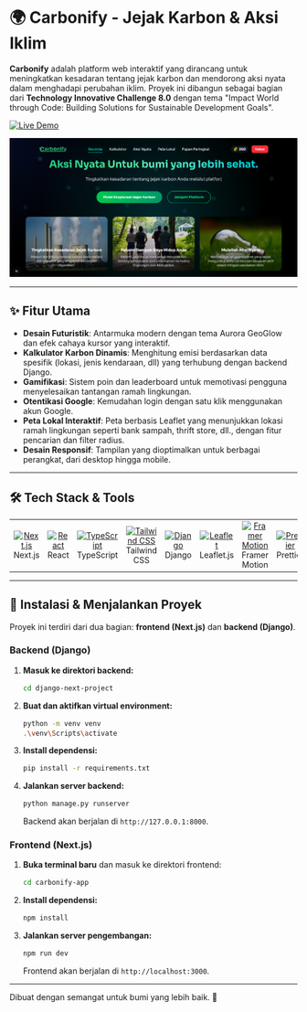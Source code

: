 # 🌍 Carbonify - Jejak Karbon & Aksi Iklim

**Carbonify** adalah platform web interaktif yang dirancang untuk meningkatkan kesadaran tentang jejak karbon dan mendorong aksi nyata dalam menghadapi perubahan iklim. Proyek ini dibangun sebagai bagian dari **Technology Innovative Challenge 8.0** dengan tema "Impact World through Code: Building Solutions for Sustainable Development Goals".

[![Live Demo](https://img.shields.io/badge/Live%20Demo-Visit%20Site-green?style=for-the-badge)](https://your-live-demo-url.com) 


![Carbonify Screenshot](carbonify-app/public/Tampilan.png) 

---

## ✨ Fitur Utama

-   **Desain Futuristik**: Antarmuka modern dengan tema Aurora GeoGlow dan efek cahaya kursor yang interaktif.
-   **Kalkulator Karbon Dinamis**: Menghitung emisi berdasarkan data spesifik (lokasi, jenis kendaraan, dll) yang terhubung dengan backend Django.
-   **Gamifikasi**: Sistem poin dan leaderboard untuk memotivasi pengguna menyelesaikan tantangan ramah lingkungan.
-   **Otentikasi Google**: Kemudahan login dengan satu klik menggunakan akun Google.
-   **Peta Lokal Interaktif**: Peta berbasis Leaflet yang menunjukkan lokasi ramah lingkungan seperti bank sampah, thrift store, dll., dengan fitur pencarian dan filter radius.
-   **Desain Responsif**: Tampilan yang dioptimalkan untuk berbagai perangkat, dari desktop hingga mobile.

---

## 🛠️ Tech Stack & Tools

<table>
  <tr>
    <td align="center" width="96">
      <a href="https://nextjs.org/">
        <img src="https://cdn.jsdelivr.net/gh/devicons/devicon@latest/icons/nextjs/nextjs-original.svg" alt="Next.js" width="65" height="65" />
      </a>
      <br>Next.js
    </td>
    <td align="center" width="96">
      <a href="https://react.dev/">
        <img src="https://cdn.jsdelivr.net/gh/devicons/devicon@latest/icons/react/react-original.svg" alt="React" width="65" height="65" />
      </a>
      <br>React
    </td>
     <td align="center" width="96">
      <a href="https://www.typescriptlang.org/">
        <img src="https://cdn.jsdelivr.net/gh/devicons/devicon@latest/icons/typescript/typescript-original.svg" alt="TypeScript" width="65" height="65" />
      </a>
      <br>TypeScript
    </td>
    <td align="center" width="96">
      <a href="https://tailwindcss.com/">
        <img src="https://cdn.jsdelivr.net/gh/devicons/devicon@latest/icons/tailwindcss/tailwindcss-original.svg" alt="Tailwind CSS" width="65" height="65" />
      </a>
      <br>Tailwind CSS
    </td>
    <td align="center" width="96">
      <a href="https://www.djangoproject.com/">
        <img src="https://cdn.jsdelivr.net/gh/devicons/devicon@latest/icons/django/django-plain.svg" alt="Django" width="65" height="65" />
      </a>
      <br>Django
    </td>
    <td align="center" width="96">
        <a href="https://leafletjs.com/">
            <img src="https://cdn.jsdelivr.net/gh/devicons/devicon/icons/leaflet/leaflet-original.svg" alt="Leaflet" width="65" height="65" />
        </a>
        <br>Leaflet.js
    </td>
    <td align="center" width="96">
      <a href="https://www.framer.com/motion/">
        <img src="https://cdn.jsdelivr.net/gh/devicons/devicon/icons/framermotion/framermotion-original.svg" alt="Framer Motion" width="65" height="65" />
      </a>
      <br>Framer Motion
    </td>
     <td align="center" width="96">
      <a href="https://prettier.io/">
        <img src="https://cdn.jsdelivr.net/gh/devicons/devicon@latest/icons/prettier/prettier-original.svg" alt="Prettier" width="65" height="65" />
      </a>
      <br>Prettier
    </td>
  </tr>
</table>

---

## 🚀 Instalasi & Menjalankan Proyek

Proyek ini terdiri dari dua bagian: **frontend (Next.js)** dan **backend (Django)**.

### Backend (Django)
1.  **Masuk ke direktori backend:**
    ```bash
    cd django-next-project
    ```
2.  **Buat dan aktifkan virtual environment:**
    ```bash
    python -m venv venv
    .\venv\Scripts\activate
    ```
3.  **Install dependensi:**
    ```bash
    pip install -r requirements.txt
    ```
4.  **Jalankan server backend:**
    ```bash
    python manage.py runserver
    ```
    Backend akan berjalan di `http://127.0.0.1:8000`.

### Frontend (Next.js)
1.  **Buka terminal baru** dan masuk ke direktori frontend:
    ```bash
    cd carbonify-app
    ```
2.  **Install dependensi:**
    ```bash
    npm install
    ```
3.  **Jalankan server pengembangan:**
    ```bash
    npm run dev
    ```
    Frontend akan berjalan di `http://localhost:3000`.

---

Dibuat dengan semangat untuk bumi yang lebih baik. 💚